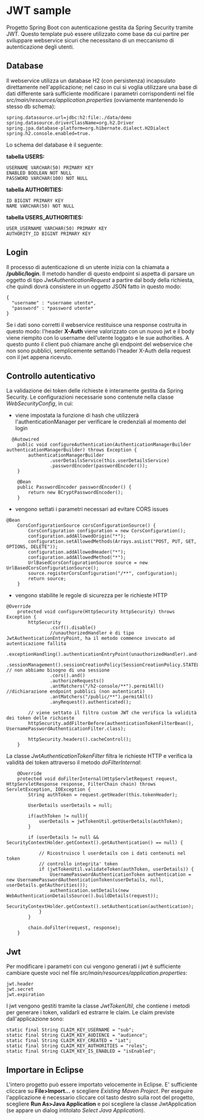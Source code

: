 # JWT sample
Progetto Spring Boot con autenticazione gestita da Spring Security tramite JWT. Questo template può essere utilizzato come base da cui partire per sviluppare webservice sicuri che necessitano di un meccanismo di autenticazione degli utenti.


## Database
Il webservice utilizza un database H2 (con persistenza) incapsulato direttamente nell'applicazione; nel caso in cui si voglia utilizzare una base di dati differente sarà sufficiente modificare i parametri corrispondenti nel file *src/main/resources/application.properties* (ovviamente mantenendo lo stesso db schema):

```
spring.datasource.url=jdbc:h2:file:./data/demo
spring.datasource.driverClassName=org.h2.Driver
spring.jpa.database-platform=org.hibernate.dialect.H2Dialect
spring.h2.console.enabled=true.
```
Lo schema del database è il seguente:

**tabella USERS:**
```
USERNAME VARCHAR(50) PRIMARY KEY
ENABLED BOOLEAN NOT NULL
PASSWORD VARCHAR(100) NOT NULL
```

**tabella AUTHORITIES:**
```
ID BIGINT PRIMARY KEY
NAME VARCHAR(50) NOT NULL
```

**tabella USERS_AUTHORITIES:**
```
USER_USERNAME VARCHAR(50) PRIMARY KEY
AUTHORITY_ID BIGINT PRIMARY KEY
```

## Login
Il processo di autenticazione di un utente inizia con la chiamata a **/public/login**. Il metodo handler di questo endpoint si aspetta di parsare un oggetto di tipo *JwtAuthenticationRequest* a partire dal body della richiesta, che quindi dovrà consistere in un oggetto JSON fatto in questo modo:

```
{
  "username" : *username utente*,
  "password" : *password utente*
}
```
Se i dati sono corretti  il webservice restituisce una response costruita in questo modo: l'header **X-Auth** viene valorizzato con un nuovo jwt e il body viene riempito con lo username dell'utente loggato e le sue authorities. A questo punto il client può chiamare anche gli endpoint del webservice che non sono pubblici, semplicemente settando l'header X-Auth della request con il jwt appena ricevuto. 

## Controllo autenticativo
La validazione dei token delle richieste è interamente gestita da Spring Security. Le configurazioni necessarie sono contenute nella classe *WebSecurityConfig*, in cui:
- viene impostata la funzione di hash che utilizzerà l'authenticationManager per verificare le credenziali al momento del login
```
  @Autowired
    public void configureAuthentication(AuthenticationManagerBuilder authenticationManagerBuilder) throws Exception {
        authenticationManagerBuilder
                .userDetailsService(this.userDetailsService)
                .passwordEncoder(passwordEncoder());
    }

    @Bean
    public PasswordEncoder passwordEncoder() {
        return new BCryptPasswordEncoder();
    }
```
- vengono settati i parametri necessari ad evitare CORS issues
```
@Bean
    CorsConfigurationSource corsConfigurationSource() {
        CorsConfiguration configuration = new CorsConfiguration();
        configuration.addAllowedOrigin("*");
        configuration.setAllowedMethods(Arrays.asList("POST, PUT, GET, OPTIONS, DELETE"));
        configuration.addAllowedHeader("*");
        configuration.addAllowedMethod("*");
        UrlBasedCorsConfigurationSource source = new UrlBasedCorsConfigurationSource();
        source.registerCorsConfiguration("/**", configuration);
        return source;
    }
```
- vengono stabilite le regole di sicurezza per le richieste HTTP
```
@Override
    protected void configure(HttpSecurity httpSecurity) throws Exception {
        httpSecurity
                .csrf().disable()
                //unauthorizedHandler è di tipo JwtAuthenticationEntryPoint, ha il metodo commence invocato ad autenticazione fallita   
                .exceptionHandling().authenticationEntryPoint(unauthorizedHandler).and() 
                .sessionManagement().sessionCreationPolicy(SessionCreationPolicy.STATELESS).and() // non abbiamo bisogno di una sessione
                .cors().and()
                .authorizeRequests()
                .antMatchers("/h2-console/**").permitAll() //dichiarazione endpoint pubblici (non autenticati)
                .antMatchers("/public/**").permitAll()
                .anyRequest().authenticated();

        // viene settato il filtro custom JWT che verifica la validità dei token delle richieste
        httpSecurity.addFilterBefore(authenticationTokenFilterBean(), UsernamePasswordAuthenticationFilter.class);

        httpSecurity.headers().cacheControl();
    }
```

La classe *JwtAuthenticationTokenFilter* filtra le richieste HTTP e verifica la validità dei token attraverso il metodo *doFilterInternal*:
```
    @Override
    protected void doFilterInternal(HttpServletRequest request, HttpServletResponse response, FilterChain chain) throws ServletException, IOException {
        String authToken = request.getHeader(this.tokenHeader);

        UserDetails userDetails = null;

        if(authToken != null){
            userDetails = jwtTokenUtil.getUserDetails(authToken);
        }

        if (userDetails != null && SecurityContextHolder.getContext().getAuthentication() == null) {

            // Ricostruisco l userdetails con i dati contenuti nel token
            // controllo integrita' token
            if (jwtTokenUtil.validateToken(authToken, userDetails)) {
                UsernamePasswordAuthenticationToken authentication = new UsernamePasswordAuthenticationToken(userDetails, null, userDetails.getAuthorities());
                authentication.setDetails(new WebAuthenticationDetailsSource().buildDetails(request));
                SecurityContextHolder.getContext().setAuthentication(authentication);
            }
        }

        chain.doFilter(request, response);
    }
 ```
 
 ## Jwt 
 Per modificare i parametri con cui vengono generati i jwt è sufficiente cambiare queste voci nel file *src/main/resources/application.properties*:
```
jwt.header
jwt.secret
jwt.expiration
```
I jwt vengono gestiti tramite la classe *JwtTokenUtil*, che contiene i metodi per generare i token, validarli ed estrarre le claim. 
Le claim previste dall'applicazione sono:
```
static final String CLAIM_KEY_USERNAME = "sub";
static final String CLAIM_KEY_AUDIENCE = "audience";
static final String CLAIM_KEY_CREATED = "iat";
static final String CLAIM_KEY_AUTHORITIES = "roles";
static final String CLAIM_KEY_IS_ENABLED = "isEnabled";
```

## Importare in Eclipse
L'intero progetto può essere importato velocemente in Eclipse. E' sufficiente cliccare su **File>Import...** e scegliere *Existing Maven Project*. Per eseguire l'applicazione è necessario cliccare col tasto destro sulla root del progetto, scegliere **Run As>Java Application** e poi scegliere la classe JwtApplication (se appare un dialog intitolato *Select Java Application*).
